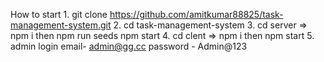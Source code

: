 How to start
    1. git clone https://github.com/amitkumar88825/task-management-system.git
    2. cd task-management-system 
    3. cd server =>  npm i then npm run seeds npm start
    4. cd clent =>  npm i then npm start 
    5. admin login 
        email- admin@gg.cc
        password - Admin@123


